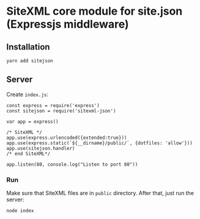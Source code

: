 # SiteXML core module for site.json (Expressjs middleware)

## Installation

`yarn add sitejson`

## Server

Create `index.js`: 

```
const express = require('express')
const sitejson = require('sitexml-json')

var app = express()

/* SiteXML */
app.use(express.urlencoded({extended:true}))
app.use(express.static(`${__dirname}/public/`, {dotfiles: 'allow'}))
app.use(sitejson.handler)
/* end SiteXML*/

app.listen(80, console.log("Listen to port 80"))
```

### Run

Make sure that SiteXML files are in `public` directory. After that, just run the server: 

`node index`